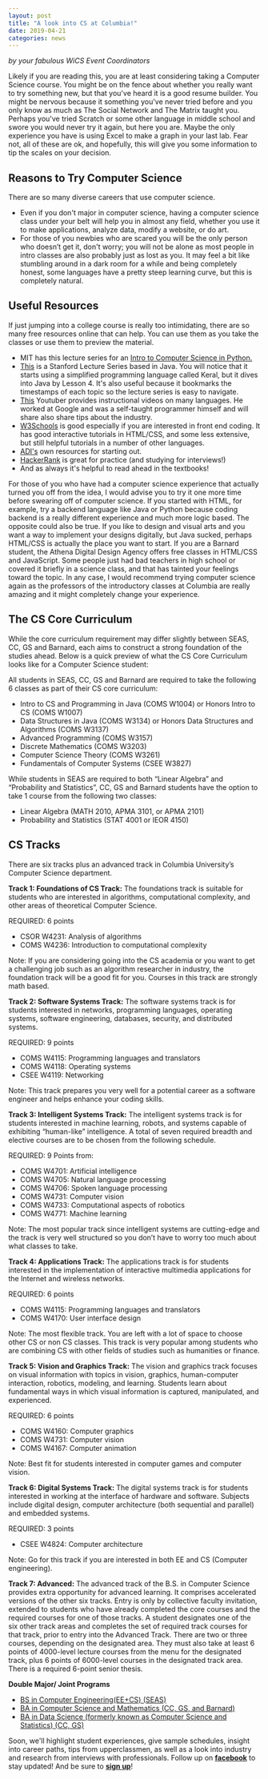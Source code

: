 ```yaml
---
layout: post
title: "A look into CS at Columbia!"
date: 2019-04-21
categories: news
---
```

*by your fabulous WiCS Event Coordinators*

Likely if you are reading this, you are at least considering taking a Computer Science course. You might be on the fence about whether you really want to try something new, but that you've heard it is a good resume builder. You might be nervous because it something you've never tried before and you only know as much as The Social Network and The Matrix taught you. Perhaps you've tried Scratch or some other language in middle school and swore you would never try it again, but here you are. Maybe the only experience you have is using Excel to make a graph in your last lab. Fear not, all of these are ok, and hopefully, this will give you some information to tip the scales on your decision.

## Reasons to Try Computer Science
There are so many diverse careers that use computer science. 
- Even if you don't major in computer science, having a computer science class under your belt will help you in almost any field, whether you use it to make applications, analyze data, modify a website, or do art.
- For those of you newbies who are scared you will be the only person who doesn’t get it, don't worry; you will not be alone as most people in intro classes are also probably just as lost as you. It may feel a bit like stumbling around in a dark room for a while and being completely honest, some languages have a pretty steep learning curve, but this is completely natural.

## Useful Resources
If just jumping into a college course is really too intimidating, there are so many free resources online that can help. You can use them as you take the classes or use them to preview the material.
- MIT has this lecture series for an [Intro to  Computer Science in Python.][mit] 
- [This][stanford] is a Stanford Lecture Series based in Java. You will notice that it starts using a simplified programming language called Keral, but it dives into Java by Lesson 4. It's also useful because it bookmarks the timestamps of each topic so the lecture series is easy to navigate. 
- [This][youtube] Youtuber provides instructional videos on many languages. He worked at Google and was a self-taught programmer himself and will share also share tips about the industry.
- [W3Schools][W3] is good especially if you are interested in front end coding. It has good interactive tutorials in HTML/CSS, and some less extensive, but still helpful tutorials in a number of other languages.
- [ADI's][ADI] own resources for starting out.
- [HackerRank][hackerrank] is great for practice (and studying for interviews!)
- And as always it's helpful to read ahead in the textbooks!
 
For those of you who have had a computer science experience that actually turned you off from the idea, I would advise you to try it one more time before swearing off of computer science. If you started with HTML, for example, try a backend language like Java or Python because coding backend is a really different experience and much more logic based. The opposite could also be true. If you like to design and visual arts and you want a way to implement your designs digitally, but Java sucked, perhaps HTML/CSS is actually the place you want to start. If you are a Barnard student, the Athena Digital Design Agency offers free classes in HTML/CSS and JavaScript.  Some people just had bad teachers in high school or covered it briefly in a science class, and that has tainted your feelings toward the topic. In any case, I would recommend trying computer science again as the professors of the introductory classes at Columbia are really amazing and it might completely change your experience. 
 
## The CS Core Curriculum
While the core curriculum requirement may differ slightly between SEAS,  CC, GS and Barnard, each aims to construct a strong foundation of the studies ahead. Below is a quick preview of what the CS Core Curriculum looks like for a Computer Science student:

All students in SEAS, CC, GS and Barnard are required to take the following 6 classes as part of their CS core curriculum:
- Intro to CS and Programming in Java (COMS W1004) or Honors Intro to CS (COMS W1007) 
- Data Structures in Java (COMS W3134) or Honors Data Structures and Algorithms (COMS W3137) 
- Advanced Programming (COMS W3157) 
- Discrete Mathematics (COMS W3203) 
- Computer Science Theory (COMS W3261) 
- Fundamentals of Computer Systems (CSEE W3827)

While students in SEAS are required to both “Linear Algebra” and “Probability and Statistics”, CC, GS and Barnard students have the option to take 1 course from the following two classes:
- Linear Algebra (MATH 2010, APMA 3101, or APMA 2101) 
- Probability and Statistics (STAT 4001 or IEOR 4150)


## CS Tracks 
There are six tracks plus an advanced track in Columbia University’s Computer Science department.

**Track 1: Foundations of CS Track:**
The foundations track is suitable for students who are interested in algorithms, computational complexity, and other areas of theoretical Computer Science. 

REQUIRED: 6 points
- CSOR W4231: Analysis of algorithms
- COMS W4236: Introduction to computational complexity

Note: If you are considering going into the CS academia or you want to get a challenging job such as an algorithm researcher in industry, the foundation track will be a good fit for you. Courses in this track are strongly math based. 

**Track 2: Software Systems Track:**
The software systems track is for students interested in networks, programming languages, operating systems, software engineering, databases, security, and distributed systems. 

REQUIRED: 9 points
- COMS W4115: Programming languages and translators
- COMS W4118: Operating systems
- CSEE W4119:  Networking

Note: This track prepares you very well for a potential career as a software engineer and helps enhance your coding skills.

**Track 3: Intelligent Systems Track:**
The intelligent systems track is for students interested in machine learning, robots, and systems capable of exhibiting “human-like” intelligence. A total of seven required breadth and elective courses are to be chosen from the following schedule. 

REQUIRED: 9 Points from:
- COMS W4701: Artificial intelligence
- COMS W4705: Natural language processing
- COMS W4706: Spoken language processing
- COMS W4731: Computer vision
- COMS W4733: Computational aspects of robotics
- COMS W4771: Machine learning

Note: The most popular track since intelligent systems are cutting-edge and the track is very well structured so you don’t have to worry too much about what classes to take.

**Track 4: Applications Track:**
The applications track is for students interested in the implementation of interactive multimedia applications for the Internet and wireless networks. 

REQUIRED: 6 points
- COMS W4115: Programming languages and translators
- COMS W4170: User interface design

Note:  The most flexible track. You are left with a lot of space to choose other CS or non CS classes. This track is very popular among students who are combining CS with other fields of studies such as humanities or finance.

**Track 5: Vision and Graphics Track:**
The vision and graphics track focuses on visual information with topics in vision, graphics, human-computer interaction, robotics, modeling, and learning. Students learn about fundamental ways in which visual information is captured, manipulated, and experienced. 

REQUIRED: 6 points
- COMS W4160: Computer graphics
- COMS W4731: Computer vision
- COMS W4167: Computer animation

Note: Best fit for students interested in computer games and computer vision.

**Track 6: Digital Systems Track:**
The digital systems track is for students interested in working at the interface of hardware and software. Subjects include digital design, computer architecture (both sequential and parallel) and embedded systems. 

REQUIRED: 3 points
- CSEE W4824: Computer architecture

Note: Go for this track if you are interested in both EE and CS (Computer engineering).

**Track 7: Advanced:**
The advanced track of the B.S. in Computer Science provides extra opportunity for advanced learning. It comprises accelerated versions of the other six tracks. Entry is only by collective faculty invitation, extended to students who have already completed the core courses and the required courses for one of those tracks. A student designates one of the six other track areas and completes the set of required track courses for that track, prior to entry into the Advanced Track. There are two or three courses, depending on the designated area. They must also take at least 6 points of 4000-level lecture courses from the menu for the designated track, plus 6 points of 6000-level courses in the designated track area. There is a required 6-point senior thesis.

 
**Double Major/ Joint Programs**
- [BS in Computer Engineering(EE+CS) (SEAS)][ce]
- [BA in Computer Science and Mathematics (CC, GS, and Barnard)][csmat]
- [BA in Data Science (formerly known as Computer Science and Statistics) (CC, GS)][data]


Soon, we'll highlight student experiences, give sample schedules, insight into career paths, tips from upperclassmen, as well as a look into industry and research from interviews with professionals. Follow up on [**facebook**][facebook] to stay updated! And be sure to [**sign up**][mailinglist]! 

[mailinglist]: http://columbia.us9.list-manage.com/subscribe?u=4c6a1c710f8ab9cce10272368&id=593b5faa43
[facebook]:https://www.facebook.com/CUWICS
[mit]: https://ocw.mit.edu/courses/electrical-engineering-and-computer-science/6-0001-introduction-to-computer-science-and-programming-in-python-fall-2016/lecture-videos/
[stanford]:https://see.stanford.edu/Course/CS106A
[youtube]: https://www.youtube.com/channel/UCxX9wt5FWQUAAz4UrysqK9A/videos
[W3]: https://www.w3schools.com/
[ADI]: https://learn.devfe.st/
[hackerrank]:https://hackerrank.com/
[ce]: http://compeng.columbia.edu/compeng-undergraduate
[csmat]: http://mice.cs.columbia.edu/c/d.php?d=244
[data]:http://mice.cs.columbia.edu/c/d.php?d=245
